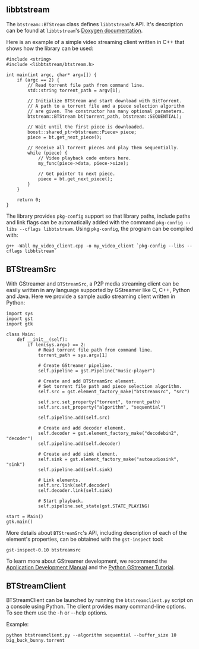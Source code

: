 ## libbtstream ##

The `btstream::BTStream` class defines `libbtstream`'s API. It's description can be found at `libbtstream`'s [Doxygen documentation](http://btstream.googlecode.com/git/libbtstream/doc/html/classbtstream_1_1_b_t_stream.html).

Here is an example of a simple video streaming client written in C++ that shows how the library can be used:

```
#include <string>
#include <libbtstream/btstream.h>

int main(int argc, char* argv[]) {
    if (argc == 2) {
        // Read torrent file path from command line.
        std::string torrent_path = argv[1];

        // Initialize BTStream and start download with BitTorrent.
        // A path to a torrent file and a piece selection algorithm
        // are given. The constructor has many optional parameters.
        btstream::BTStream bt(torrent_path, btstream::SEQUENTIAL);

        // Wait until the first piece is downloaded.
        boost::shared_ptr<btstream::Piece> piece;
        piece = bt.get_next_piece();

        // Receive all torrent pieces and play them sequentially.
        while (piece) {
            // Video playback code enters here.
            my_func(piece->data, piece->size);

            // Get pointer to next piece.
            piece = bt.get_next_piece();
        }
    }

    return 0;
}
```

The library provides `pkg-config` support so that library paths, include paths and link flags can be automatically added with the command `pkg-config --libs --cflags libbtstream`. Using `pkg-config`, the program can be compiled with:

```
g++ -Wall my_video_client.cpp -o my_video_client `pkg-config --libs --cflags libbtstream`
```

## BTStreamSrc ##

With GStreamer and `BTStreamSrc`, a P2P media streaming client can be easily written in any language supported by GStreamer like C, C++, Python and Java. Here we provide a sample audio streaming client written in Python:

```
import sys
import gst
import gtk

class Main:
    def __init__(self):
        if len(sys.argv) == 2:
            # Read torrent file path from command line.
            torrent_path = sys.argv[1]

            # Create GStreamer pipeline.
            self.pipeline = gst.Pipeline("music-player")

            # Create and add BTStreamSrc element.
            # Set torrent file path and piece selection algorithm.
            self.src = gst.element_factory_make("btstreamsrc", "src")

            self.src.set_property("torrent", torrent_path)
            self.src.set_property("algorithm", "sequential")

            self.pipeline.add(self.src)

            # Create and add decoder element.
            self.decoder = gst.element_factory_make("decodebin2", "decoder")
            self.pipeline.add(self.decoder)

            # Create and add sink element.
            self.sink = gst.element_factory_make("autoaudiosink", "sink")
            self.pipeline.add(self.sink)

            # Link elements.
            self.src.link(self.decoder)
            self.decoder.link(self.sink)

            # Start playback.
            self.pipeline.set_state(gst.STATE_PLAYING)

start = Main()
gtk.main()
```

More details about `BTStreamSrc`'s API, including description of each of the element's properties, can be obtained with the `gst-inspect` tool:

```
gst-inspect-0.10 btstreamsrc
```

To learn more about GStreamer development, we recommend the [Application Development Manual](http://gstreamer.freedesktop.org/data/doc/gstreamer/head/manual/html/index.html) and the [Python GStreamer Tutorial](http://pygstdocs.berlios.de/pygst-tutorial/index.html).

## BTStreamClient ##

BTStreamClient can be launched by running the `btstreamclient.py` script on a console using Python. The client provides many command-line options. To see them use the -h or --help options.

Example:
```
python btstreamclient.py --algorithm sequential --buffer_size 10 big_buck_bunny.torrent 
```